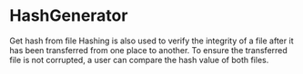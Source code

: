 # HashGenerator
Get hash from file
Hashing is also used to verify the integrity of a file after it has been transferred from one place to another. 
To ensure the transferred file is not corrupted, a user can compare the hash value of both files.